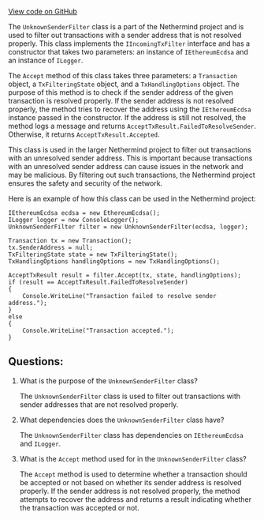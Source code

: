 [View code on GitHub](https://github.com/NethermindEth/nethermind/src/Nethermind/Nethermind.TxPool/Filters/UnknownSenderFilter.cs)

The `UnknownSenderFilter` class is a part of the Nethermind project and is used to filter out transactions with a sender address that is not resolved properly. This class implements the `IIncomingTxFilter` interface and has a constructor that takes two parameters: an instance of `IEthereumEcdsa` and an instance of `ILogger`. 

The `Accept` method of this class takes three parameters: a `Transaction` object, a `TxFilteringState` object, and a `TxHandlingOptions` object. The purpose of this method is to check if the sender address of the given transaction is resolved properly. If the sender address is not resolved properly, the method tries to recover the address using the `IEthereumEcdsa` instance passed in the constructor. If the address is still not resolved, the method logs a message and returns `AcceptTxResult.FailedToResolveSender`. Otherwise, it returns `AcceptTxResult.Accepted`.

This class is used in the larger Nethermind project to filter out transactions with an unresolved sender address. This is important because transactions with an unresolved sender address can cause issues in the network and may be malicious. By filtering out such transactions, the Nethermind project ensures the safety and security of the network.

Here is an example of how this class can be used in the Nethermind project:

```
IEthereumEcdsa ecdsa = new EthereumEcdsa();
ILogger logger = new ConsoleLogger();
UnknownSenderFilter filter = new UnknownSenderFilter(ecdsa, logger);

Transaction tx = new Transaction();
tx.SenderAddress = null;
TxFilteringState state = new TxFilteringState();
TxHandlingOptions handlingOptions = new TxHandlingOptions();

AcceptTxResult result = filter.Accept(tx, state, handlingOptions);
if (result == AcceptTxResult.FailedToResolveSender)
{
    Console.WriteLine("Transaction failed to resolve sender address.");
}
else
{
    Console.WriteLine("Transaction accepted.");
}
```
## Questions: 
 1. What is the purpose of the `UnknownSenderFilter` class?
    
    The `UnknownSenderFilter` class is used to filter out transactions with sender addresses that are not resolved properly.

2. What dependencies does the `UnknownSenderFilter` class have?
    
    The `UnknownSenderFilter` class has dependencies on `IEthereumEcdsa` and `ILogger`.

3. What is the `Accept` method used for in the `UnknownSenderFilter` class?
    
    The `Accept` method is used to determine whether a transaction should be accepted or not based on whether its sender address is resolved properly. If the sender address is not resolved properly, the method attempts to recover the address and returns a result indicating whether the transaction was accepted or not.